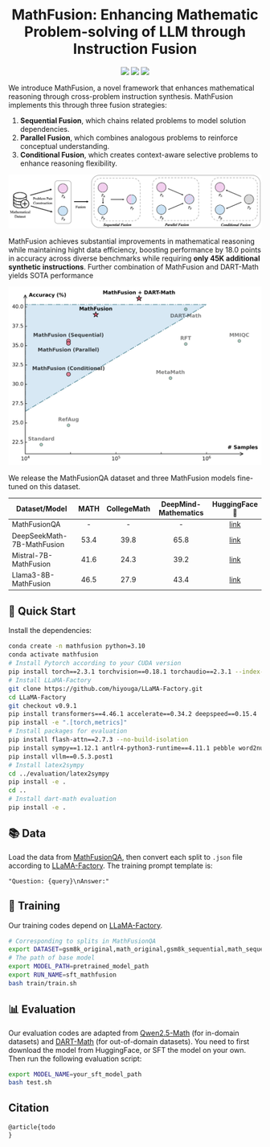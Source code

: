 <p align="center">
<h1 align="center">MathFusion: Enhancing Mathematic Problem-solving of LLM through Instruction Fusion</h1>

<p align="center">
    <a href="https://arxiv.org/abs/xxx"><img src="https://img.shields.io/badge/📄-Paper-red"></a>
    <a href="https://github.com/QizhiPei/MathFusion/blob/main/LICENSE"><img src="https://img.shields.io/github/license/QizhiPei/MathFusion"></a>
    <a href="https://huggingface.co/collections/QizhiPei/mathfusion-67d92b8e505635db1baf20bb"><img src="https://img.shields.io/badge/🤗 HuggingFace-Data & Models-green"></a>
</p>

We introduce MathFusion, a novel framework that enhances mathematical reasoning through cross-problem instruction synthesis. MathFusion implements this through three fusion strategies:
1. **Sequential Fusion**, which chains related problems to model solution dependencies.
2. **Parallel Fusion**, which combines analogous problems to reinforce conceptual understanding.
3. **Conditional Fusion**, which creates context-aware selective problems to enhance reasoning flexibility.

![](imgs/MathFusion.png)

MathFusion achieves substantial improvements in mathematical reasoning while maintaining hight data efficiency, boosting performance by 18.0 points in accuracy across diverse benchmarks while requiring **only 45K additional synthetic instructions**. Further combination of MathFusion and DART-Math yields SOTA performance

![](imgs/results.png)

We release the MathFusionQA dataset and three MathFusion models fine-tuned on this dataset.

| Dataset/Model | MATH | CollegeMath | DeepMind-Mathematics | HuggingFace🤗 |
| - | :-: | :-: | :-: | :-: |
| MathFusionQA | - | - | - | [link](https://huggingface.co/datasets/QizhiPei/MathFusionQA) |
| DeepSeekMath-7B-MathFusion | 53.4 | 39.8 | 65.8 | [link](https://huggingface.co/QizhiPei/DeepSeekMath-7B-MathFusion) |
| Mistral-7B-MathFusion | 41.6 | 24.3 | 39.2 | [link](https://huggingface.co/QizhiPei/Mistral-7B-MathFusion) |
| Llama3-8B-MathFusion | 46.5 | 27.9 | 43.4 | [link](https://huggingface.co/QizhiPei/Llama3-8B-MathFusion) |

## 🎯 Quick Start
Install the dependencies:

```bash
conda create -n mathfusion python=3.10
conda activate mathfusion
# Install Pytorch according to your CUDA version
pip install torch==2.3.1 torchvision==0.18.1 torchaudio==2.3.1 --index-url https://download.pytorch.org/whl/cu121
# Install LLaMA-Factory
git clone https://github.com/hiyouga/LLaMA-Factory.git
cd LLaMA-Factory
git checkout v0.9.1
pip install transformers==4.46.1 accelerate==0.34.2 deepspeed==0.15.4
pip install -e ".[torch,metrics]"
# Install packages for evaluation
pip install flash-attn==2.7.3 --no-build-isolation
pip install sympy==1.12.1 antlr4-python3-runtime==4.11.1 pebble word2number boto3 triton==2.3.1
pip install vllm==0.5.3.post1
# Install latex2sympy
cd ../evaluation/latex2sympy
pip install -e .
cd ..
# Install dart-math evaluation
pip install -e .
```

## 📚 Data
Load the data from [MathFusionQA](https://huggingface.co/datasets/QizhiPei/MathFusionQA), then convert each split to `.json` file according to [LLaMA-Factory](https://github.com/hiyouga/LLaMA-Factory). The training prompt template is:
```
"Question: {query}\nAnswer:"
```

## 🤖 Training
Our training codes depend on [LLaMA-Factory](https://github.com/hiyouga/LLaMA-Factory).
```bash
# Corresponding to splits in MathFusionQA
export DATASET=gsm8k_original,math_original,gsm8k_sequential,math_sequential,gsm8k_parallel,math_parallel,gsm8k_conditional,math_conditional
# The path of base model
export MODEL_PATH=pretrained_model_path
export RUN_NAME=sft_mathfusion
bash train/train.sh
```

## 📊 Evaluation
Our evaluation codes are adapted from [Qwen2.5-Math](https://github.com/QwenLM/Qwen2.5-Math) (for in-domain datasets) and [DART-Math](https://github.com/hkust-nlp/dart-math) (for out-of-domain datasets).
You need to first download the model from HuggingFace, or SFT the model on your own. Then run the following evaluation script:
```bash
export MODEL_NAME=your_sft_model_path
bash test.sh
```

## Citation
```
@article{todo
}
```



